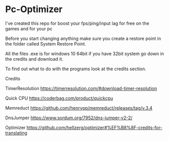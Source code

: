 # Pc-Optimizer
I've created this repo for boost your fps/ping/input lag for free on the games and for your pc 

Before you start changing anything make sure you create a restore point in the folder called System Restore Point.

All the files .exe is for windows 10 64bit if you have 32bit system go down in the credits and download it. 

To find out what to do with the programs look at the credits section. 



Credits

TimerResolution
https://timerresolution.com/#download-timer-resolution

Quick CPU
https://coderbag.com/product/quickcpu

Memreduct
https://github.com/henrypp/memreduct/releases/tag/v.3.4

DnsJumper
https://www.sordum.org/7952/dns-jumper-v2-2/

Optimizer
https://github.com/hellzerg/optimizer#%EF%B8%8F-credits-for-translating
